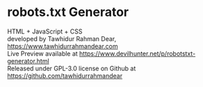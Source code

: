 # robots.txt Generator <br>
HTML + JavaScript + CSS <br>
developed by Tawhidur Rahman Dear, https://www.tawhidurrahmandear.com <br>
Live Preview available at https://www.devilhunter.net/p/robotstxt-generator.html <br>
Released under GPL-3.0 license on Github at https://github.com/tawhidurrahmandear 
